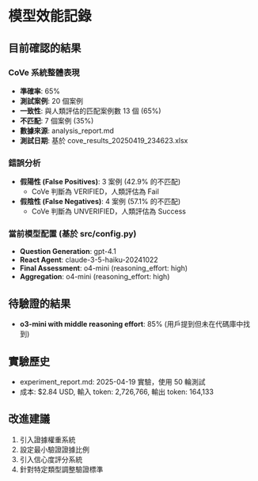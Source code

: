 # 模型效能記錄

## 目前確認的結果

### CoVe 系統整體表現
- **準確率**: 65%
- **測試案例**: 20 個案例
- **一致性**: 與人類評估的匹配案例數 13 個 (65%)
- **不匹配**: 7 個案例 (35%)
- **數據來源**: analysis_report.md
- **測試日期**: 基於 cove_results_20250419_234623.xlsx

### 錯誤分析
- **假陽性 (False Positives)**: 3 案例 (42.9% 的不匹配)
  - CoVe 判斷為 VERIFIED，人類評估為 Fail
- **假陰性 (False Negatives)**: 4 案例 (57.1% 的不匹配)  
  - CoVe 判斷為 UNVERIFIED，人類評估為 Success

### 當前模型配置 (基於 src/config.py)
- **Question Generation**: gpt-4.1
- **React Agent**: claude-3-5-haiku-20241022
- **Final Assessment**: o4-mini (reasoning_effort: high)
- **Aggregation**: o4-mini (reasoning_effort: high)

## 待驗證的結果
- **o3-mini with middle reasoning effort**: 85% (用戶提到但未在代碼庫中找到)

## 實驗歷史
- experiment_report.md: 2025-04-19 實驗，使用 50 輪測試
- 成本: $2.84 USD, 輸入 token: 2,726,766, 輸出 token: 164,133

## 改進建議
1. 引入證據權重系統
2. 設定最小驗證證據比例  
3. 引入信心度評分系統
4. 針對特定類型調整驗證標準